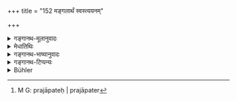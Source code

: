 +++
title = "152 मङ्गलार्थं स्वस्त्ययनम्"

+++

<details><summary>गङ्गानथ-मूलानुवादः</summary>

At their wedding, the sacrifice to Prajāpati, which is the means of securing welfare, is performed for the purpose of procuring good fortune; it is the giving away that is the source of ownership.—(150).
</details>

<details><summary>मेधातिथिः</summary>

अभिलषितार्थनिष्पत्तिर् **मङ्गलम्,** तत्साधनं तद्**अर्थं** प्रयुज्यते । तत्र **प्रजापतेर् यज्ञः** इति क्रियाविशेषणत्वान् नपुंसकम् । स्वस्ति ईयते प्राप्यते येन तत् **स्वस्त्ययनम्** । यद् अस्य प्रियं वस्तु विद्यते तन् न नश्यतीत्य् अर्थः । **आसां** स्त्रीणाम् । तेषु विवाहेषु । **यज्ञः प्रजापतेर्**[^२७८] देवतायाः क्रियते "प्रजापते न त्वद् एतानि" (र्व् १०.१२१.१०) इति विवाहे आज्यहोमाः केषांचिद् आम्नाताः । उपलक्षणं चैतद् अन्यासाम् अपि देवतानां पूषवरुणार्यम्णाम् । तथाहि तत्र मन्त्रवर्णाः । "पूषणं नु देवम्, वरुणं नु देवम्" (आश्ग् १.७.१३) इत्यादयो देवतान्तरप्रकाशनपराः । प्रदानाद् एवासत्य् अपि विवाहे स्वाम्यम् उत्पद्यत इत्य् एतद् अत्र ज्ञाप्यते । विवाहयज्ञस् तु मङ्गलार्थ इत्याद्य् अविवक्षितम् । दारकरणं विवाह इति स्मर्यते । सत्य् अपि स्वाम्ये नैवान्तरेण विवाहं भार्या भवतीति ॥ ५.१५० ॥


[^२७८]:
     M G: prajāpateḥ | prajāpater
</details>

<details><summary>गङ्गानथ-भाष्यानुवादः</summary>

‘*Good fortune*’ consists in the accomplishment of the desired object; what brings about this is said to be ‘for that purpose;’ it is for this that there is ‘sacrifice to Prajāpati.’ The term ‘*maṅgalārtham*’ is in the neuter form, because it is an adverb.

‘*Svastyayanam*’ is that by which ‘*svasti*’, *welfare*—‘*īyate*’,—*is secured*; *i.e*. whereby the person’s loved objects do not become lost.

‘*Their*’—of women.

‘*At wedding*’, ‘sacrifice’ is offered to the deity Prajāpati. This refers to certain offerings of butter that are presented as to be made at marriage with the *mantras ‘Prajāpate* &c.’ This is only illustrative: it indicates the other deities also—*e.g*. Pūṣan, Varuṇa and Aryaman. Indicative also of these other deities are such mantra-texts as —‘*Puṣannu devam varuṇanna devam*, &c., &c.’

What, the present text, means is that even without the marriage, ownership is produced by the *giving away*; and no significance is meant to be attached to the statement that the marriage-sacrifices are performed only for the purpose of securing good fortune; because ‘marriage’ has been declared to consist in the ‘taking of a wife’; and even though there may be ownership, the girl does not become ‘wife’ until the marriage is performed.—(150).
</details>

<details><summary>गङ्गानथ-टिप्पन्यः</summary>

(Verse 152 of others.)

‘*Svastyayanam*’—‘The recitation of benedictory verses’ (Govindarāja and Kullūka);—‘the *Puṇyāhavācana* and the rest’ (Nārāyaṇa);—‘the recitation of the texts that precede the nuptial *Homa*’ (Rāghavānanda and Nandana);—‘that whereby welfare is acquired,’ (Medhātithi who does *not* connect the word with ‘*yajñaḥ*’).

‘*Prajāpateḥ*’—Medhātithi takes this as ‘referring to the oblations at marriage to Prajāpati with the mantra *Prajāpate na tvadetanya &c*.’ (Ṛgveda 10.121.10), laid down in certain Gṛhyasūtras;—Nārāyaṇa holds that ‘*Prajāpatī*’ here stands for Manu, who is the guardian deity of the bride.

This verse is quoted in *Vīramitrodaya* (Saṃskāra, p. 853),.which adds the following notes:—‘*Svastyayana*’ means ‘the request to Brāhmaṇas for the pronouncing of the benedictory syllable
*svasti*,’—‘*Prajāpati-yajña* means ‘the offering of cooked rice into
fire to Prajāpati’;—and in *Vyavahāra Bālambhaṭṭi* (p. 529).

It is quoted in *Smṛtitattva*, (p. 130) which adds the following notes:—‘*Svastyayanam*’ stands for the wearing of gold for the purpose of passing a happy life, or for the request to Brāhmaṇas for pronouncing the syllable *svasti*; and the offering ‘to Prajāpati’ is that which is made during marriage to Prajāpati as the deity;—the ‘*svāmyakāraṇa*’ is the ‘giving’, the actual *giving away*, not the mere *betrothal*.
</details>

<details><summary>Bühler</summary>

152	For the sake of procuring good fortune to (brides), the recitation of benedictory texts (svastyayana), and the sacrifice to the Lord of creatures (Pragapati) are used at weddings; (but) the betrothal (by the father or guardian) is the cause of (the husband's) dominion (over his wife).
</details>
